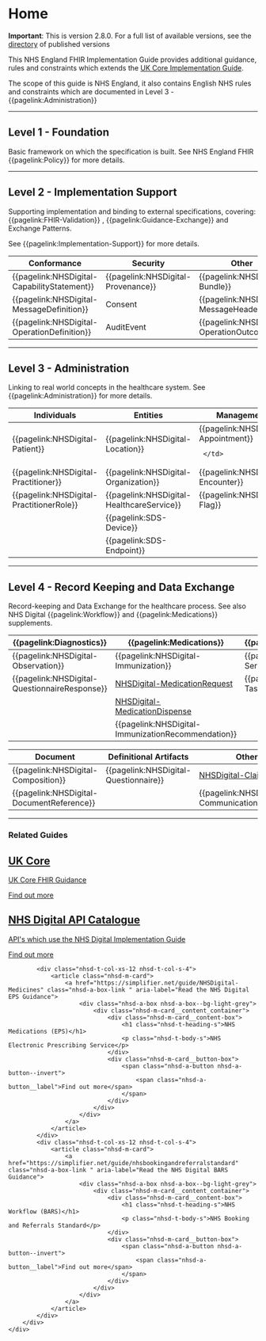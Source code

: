 # Home 

<div class="nhsd-a-box nhsd-a-box--bg-light-yellow nhsd-!t-margin-bottom-6 nhsd-t-body">
    <b>Important</b>: This is version 2.8.0. For a full list of available versions, see the <a href="https://simplifier.net/guide/NHSDigital/Home/HelpandSupport/Directory">directory</a> of published versions
</div>


This NHS England FHIR Implementation Guide provides additional guidance, rules and constraints which extends the [UK Core Implementation Guide](https://simplifier.net/guide/hl7fhirukcorer4release1/home). 

The scope of this guide is NHS England, it also contains English NHS rules and constraints which are documented in Level 3 - 
{{pagelink:Administration}}

---

## Level 1 - Foundation

Basic framework on which the specification is built.
See NHS England FHIR {{pagelink:Policy}} for more details.

---

## Level 2 - Implementation Support

Supporting implementation and binding to external specifications, covering: 
{{pagelink:FHIR-Validation}}
, {{pagelink:Guidance-Exchange}} and Exchange Patterns. 

See {{pagelink:Implementation-Support}} for more details.
 
<table class="regular" style="width:100%">
 <thead>
   <tr>
     <th width="25%">Conformance</th>
     <th width="25%">Security</th>
     <th width="25%">Other</th>
   </tr>
 </thead>
 <tbody>
   <tr>
    <td>
   {{pagelink:NHSDigital-CapabilityStatement}}   
    </td>
    <td>
 {{pagelink:NHSDigital-Provenance}}
    </td>
    <td>
 {{pagelink:NHSDigital-Bundle}}      
    </td>
   </tr>
    <tr>
     <td>
     {{pagelink:NHSDigital-MessageDefinition}} 
     </td>
     <td>
     Consent
     </td>
     <td>
   {{pagelink:NHSDigital-MessageHeader}} 
     </td>
   </tr>
    <tr>
     <td>
{{pagelink:NHSDigital-OperationDefinition}} 
     </td>
     <td>
     AuditEvent
     </td>
     <td>
  {{pagelink:NHSDigital-OperationOutcome}} 
     </td>
   </tr>
   </tbody>
</table>

---

## Level 3 - Administration

Linking to real world concepts in the healthcare system. 
See {{pagelink:Administration}} for more details.

<table class="regular" style="width:100%">
 <thead>
   <tr>
     <th width="25%">Individuals</th>
     <th width="25%">Entities</th>
     <th width="25%">Management</th>
   </tr>
 </thead>
 <tbody>
   <tr>
    <td>
      {{pagelink:NHSDigital-Patient}} 
    </td>
    <td>
        {{pagelink:NHSDigital-Location}}  
    </td>
     <td>
      {{pagelink:NHSDigital-Appointment}}
    
     </td>
   </tr>
   <tr>
    <td>
      {{pagelink:NHSDigital-Practitioner}} 
   </td>
   <td>
      {{pagelink:NHSDigital-Organization}}
   </td>
      <td>
        {{pagelink:NHSDigital-Encounter}}
     </td>
   </tr>
   <tr>
     <td>
       {{pagelink:NHSDigital-PractitionerRole}} 
     </td>
     <td>
      {{pagelink:NHSDigital-HealthcareService}}  
     </td>
     <td>
  {{pagelink:NHSDigital-Flag}}
     </td>
   </tr>
   <tr>
     <td>
     </td>
     <td>
     {{pagelink:SDS-Device}} 
     </td>
     <td>
     </td>
   </tr>
   <tr>
     <td>
     </td>
     <td>
      {{pagelink:SDS-Endpoint}}
     </td>
     <td>
     </td>
   </tr>
   </tbody>
</table>

---

## Level 4 - Record Keeping and Data Exchange

Record-keeping and Data Exchange for the healthcare process. See also NHS Digital 
{{pagelink:Workflow}} 
and {{pagelink:Medications}} supplements.

<table class="regular nhsd-!t-margin-bottom-6" style="width:100%">
 <thead>
   <tr>
     <th width="25%">{{pagelink:Diagnostics}}</th>
     <th width="25%">{{pagelink:Medications}} </th>
     <th width="25%">{{pagelink:Workflow}} </th>
   </tr>
 </thead>
 <tbody>
   <tr>
    <td>
       {{pagelink:NHSDigital-Observation}}
    </td>
    <td>
{{pagelink:NHSDigital-Immunization}}  
    <td>
{{pagelink:NHSDigital-ServiceRequest}}  
    </td>
   </tr>
   <tr>
    <td>
{{pagelink:NHSDigital-QuestionnaireResponse}}
    </td>
    <td>
    <a href="https://simplifier.net/guide/NHSDigital-Medicines/Home/FHIRAssets/AllAssets/Profiles/NHSDigital-MedicationRequest">NHSDigital-MedicationRequest</a>
    </td>
    <td>
 {{pagelink:NHSDigital-Task}} 
    </td>
   </tr>
   <tr>
    <td>
    </td>
    <td>
    <a href="https://simplifier.net/guide/NHSDigital-Medicines/Home/FHIRAssets/AllAssets/Profiles/NHSDigital-MedicationDispense">NHSDigital-MedicationDispense</a>
    </td>
    <td>
    </td>
   </tr>
     <tr>
    <td>
    </td>
    <td>
{{pagelink:NHSDigital-ImmunizationRecommendation}}
    </td>
    <td></td>
   </tr>
   </tbody>
</table>

<table class="regular nhsd-!t-margin-bottom-6" style="width:100%">
 <thead>
   <tr>
     <th width="25%">Document</th>
     <th width="25%">Definitional Artifacts</th>
       <th width="25%">Other</th>
   </tr>
 </thead>
 <tbody>
   <tr>
    <td>
       {{pagelink:NHSDigital-Composition}}
    </td>
     <td>
     {{pagelink:NHSDigital-Questionnaire}}
    </td>
    <td>
 <a href="https://simplifier.net/guide/NHSDigital-Medicines/Home/FHIRAssets/AllAssets/Profiles/NHSDigital-Claim">NHSDigital-Claim</a>
    </td>
   </tr>
   <tr>
    <td>
       {{pagelink:NHSDigital-DocumentReference}}
    </td>
    <td>
    </td>
    <td>
      {{pagelink:NHSDigital-CommunicationRequest}}       
     </td>
   </tr>
   </tbody>
</table>

---

### Related Guides

<div class="nhsd-o-card-list">
    <div class="nhsd-t-grid">
        <div class="nhsd-t-row nhsd-o-card-list__items ">
         <!-- UK Core -->
            <div class="nhsd-t-col-xs-12 nhsd-t-col-s-4">
                <article class="nhsd-m-card">
                    <a href="https://simplifier.net/guide/UKCoreImplementationGuide0.2.0STU1/Home" class="nhsd-a-box-link " aria-label="Read the EPS Guidance">
                        <div class="nhsd-a-box nhsd-a-box--bg-light-grey">
                            <div class="nhsd-m-card__content_container">
                                <div class="nhsd-m-card__content-box">
                                    <h1 class="nhsd-t-heading-s">UK Core </h1>
                                    <p class="nhsd-t-body-s">UK Core FHIR Guidance</p>
                                </div>
                                <div class="nhsd-m-card__button-box">
                                    <span class="nhsd-a-button nhsd-a-button--invert">
                                        <span class="nhsd-a-button__label">Find out more</span>
                                    </span>
                                </div>
                            </div>
                        </div>
                    </a>
                </article>
            </div>
            <!-- API Catalogue -->
            <div class="nhsd-t-col-xs-12 nhsd-t-col-s-4">
                <article class="nhsd-m-card">
                    <a href="https://digital.nhs.uk/developer/api-catalogue" class="nhsd-a-box-link " aria-label="View the NHS Digital API Catalogue">
                        <div class="nhsd-a-box nhsd-a-box--bg-light-grey">
                            <div class="nhsd-m-card__content_container">
                                <div class="nhsd-m-card__content-box">
                                    <h1 class="nhsd-t-heading-s">NHS Digital API Catalogue</h1>
                                    <p class="nhsd-t-body-s">API's which use the NHS Digital Implementation Guide</p>
                                </div>
                                <div class="nhsd-m-card__button-box">
                                    <span class="nhsd-a-button nhsd-a-button--invert">
                                        <span class="nhsd-a-button__label">Find out more</span>
                                    </span>
                                </div>
                            </div>
                        </div>
                    </a>
                </article>
            </div>
           
            <div class="nhsd-t-col-xs-12 nhsd-t-col-s-4">
                <article class="nhsd-m-card">
                    <a href="https://simplifier.net/guide/NHSDigital-Medicines" class="nhsd-a-box-link " aria-label="Read the NHS Digital EPS Guidance">
                        <div class="nhsd-a-box nhsd-a-box--bg-light-grey">
                            <div class="nhsd-m-card__content_container">
                                <div class="nhsd-m-card__content-box">
                                    <h1 class="nhsd-t-heading-s">NHS Medications (EPS)</h1>
                                    <p class="nhsd-t-body-s">NHS Electronic Prescribing Service</p>
                                </div>
                                <div class="nhsd-m-card__button-box">
                                    <span class="nhsd-a-button nhsd-a-button--invert">
                                        <span class="nhsd-a-button__label">Find out more</span>
                                    </span>
                                </div>
                            </div>
                        </div>
                    </a>
                </article>
            </div>
            <div class="nhsd-t-col-xs-12 nhsd-t-col-s-4">
                <article class="nhsd-m-card">
                    <a href="https://simplifier.net/guide/nhsbookingandreferralstandard" class="nhsd-a-box-link " aria-label="Read the NHS Digital BARS Guidance">
                        <div class="nhsd-a-box nhsd-a-box--bg-light-grey">
                            <div class="nhsd-m-card__content_container">
                                <div class="nhsd-m-card__content-box">
                                    <h1 class="nhsd-t-heading-s">NHS Workflow (BARS)</h1>
                                    <p class="nhsd-t-body-s">NHS Booking and Referrals Standard</p>
                                </div>
                                <div class="nhsd-m-card__button-box">
                                    <span class="nhsd-a-button nhsd-a-button--invert">
                                        <span class="nhsd-a-button__label">Find out more</span>
                                    </span>
                                </div>
                            </div>
                        </div>
                    </a>
                </article>
            </div>
        </div>
    </div>
</div>



<br>
